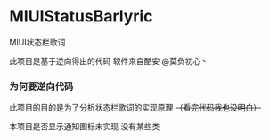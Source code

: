 # MIUIStatusBarlyric
 MIUI状态栏歌词

此项目是基于逆向得出的代码 软件来自酷安 @莫负初心丶
### 为何要逆向代码
此项目的目的是为了分析状态栏歌词的实现原理 ~~（看完代码我也没明白）~~ 

本项目是否显示通知图标未实现 没有某些类